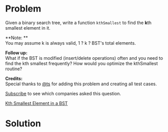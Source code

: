 
# Problem

Given a binary search tree, write a function `kthSmallest` to find the **k**th
smallest element in it.

**Note: **  
You may assume k is always valid, 1 ? k ? BST's total elements.

**Follow up:**  
What if the BST is modified (insert/delete operations) often and you need to
find the kth smallest frequently? How would you optimize the kthSmallest
routine?

**Credits:**  
Special thanks to [@ts](https://leetcode.com/discuss/user/ts) for adding this
problem and creating all test cases.

[Subscribe](/subscribe/) to see which companies asked this question.



[Kth Smallest Element in a BST](https://leetcode.com/problems/kth-smallest-element-in-a-bst)

# Solution




